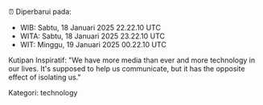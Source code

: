 ⏰ Diperbarui pada:
- WIB: Sabtu, 18 Januari 2025 22.22.10 UTC
- WITA: Sabtu, 18 Januari 2025 23.22.10 UTC
- WIT: Minggu, 19 Januari 2025 00.22.10 UTC

Kutipan Inspiratif:
"We have more media than ever and more technology in our lives. It's supposed to help us communicate, but it has the opposite effect of isolating us."


Kategori: technology

